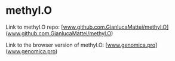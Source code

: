 # methyl.O

Link to methyl.O repo: [www.github.com.GianlucaMattei/methyl.O] (www.github.com.GianlucaMattei/methyl.O) 

Link to the browser version of methyl.O: [www.genomica.pro] (www.genomica.pro)
